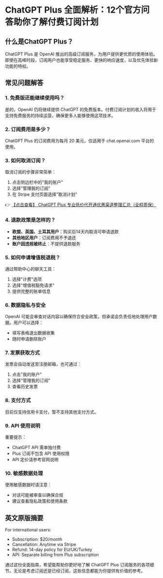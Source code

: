 # ChatGPT Plus 全面解析：12个官方问答助你了解付费订阅计划

## 什么是ChatGPT Plus？

ChatGPT Plus 是 OpenAI 推出的高级订阅服务，为用户提供更优质的使用体验。即使在高峰时段，订阅用户也能享受稳定服务、更快的响应速度，以及优先体验新功能的特权。

## 常见问题解答

### 1. 免费版还能继续使用吗？
是的，OpenAI 仍将继续提供 ChatGPT 的免费版本。付费订阅计划的收入将用于支持免费服务的持续运营，确保更多人能够使用这项技术。

### 2. 订阅费用是多少？
ChatGPT Plus 的订阅费用为每月 20 美元，仅适用于 chat.openai.com 平台的使用。

### 3. 如何取消订阅？
取消订阅的步骤非常简单：
1. 点击侧边栏中的"我的账户"
2. 选择"管理我的订阅"
3. 在 Stripe 支付页面选择"取消计划"

👉 [【点击查看】 ChatGPT Plus 专业低价代开通优惠渠道整理汇总（全程质保）](https://bit.ly/DaiKai)

### 4. 退款政策是怎样的？
- **欧盟、英国、土耳其用户**：购买后14天内取消可申请退款
- **其他地区用户**：订阅费用不予退还
- **账户因违规被终止**：不提供退款服务

### 5. 如何申请增值税退税？
通过帮助中心的聊天工具：
1. 选择"计费"选项
2. 选择"增值税豁免请求"
3. 提供完整的账单信息

### 6. 数据隐私与安全
OpenAI 可能会审查对话内容以确保符合安全政策，但承诺会负责任地处理用户数据。用户可以选择：
- 填写表格退出数据收集
- 随时申请删除账户

### 7. 发票获取方式
发票会自动发送至注册邮箱，也可通过：
1. 点击"我的账户"
2. 选择"管理我的订阅"
3. 查看历史发票

### 8. 支付方式
目前仅支持信用卡支付，暂不支持其他支付方式。

### 9. API 使用说明
重要提示：
- ChatGPT API 需单独付费
- Plus 订阅不包含 API 使用权限
- API 定价请参考官网说明

### 10. 敏感数据处理
使用敏感数据时请注意：
- 对话可能被审查以确保合规
- 建议查看隐私政策和使用条款

## 英文原版摘要
For international users:
- Subscription: $20/month
- Cancellation: Anytime via Stripe
- Refund: 14-day policy for EU/UK/Turkey
- API: Separate billing from Plus subscription

通过这份全面指南，希望能帮助你更好地了解 ChatGPT Plus 订阅服务的各项细节。无论是考虑订阅还是已经订阅，这些信息都能为你提供有价值的参考。